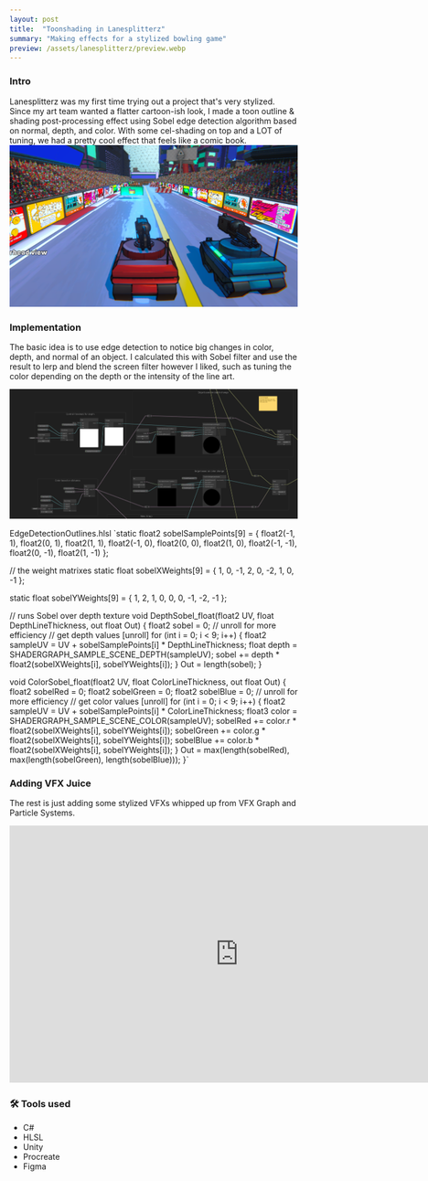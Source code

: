 ```yaml
---
layout: post
title:  "Toonshading in Lanesplitterz"
summary: "Making effects for a stylized bowling game"
preview: /assets/lanesplitterz/preview.webp
---
```


### Intro
Lanesplitterz was my first time trying out a project that's very stylized. Since my art team wanted a flatter cartoon-ish look, I made a toon outline & shading post-processing effect using Sobel edge detection algorithm based on normal, depth, and color. With some cel-shading on top and a LOT of tuning, we had a pretty cool effect that feels like a comic book. 
![Toon shading](/assets/lanesplitterz/content.webp)

### Implementation
The basic idea is to use edge detection to notice big changes in color, depth, and normal of an object. I calculated this with Sobel filter and use the result to lerp and blend the screen filter however I liked, such as tuning the color depending on the depth or the intensity of the line art.

![Shadergraph](/assets/lanesplitterz/image.png)

EdgeDetectionOutlines.hlsl 
`static float2 sobelSamplePoints[9] = {
    float2(-1, 1), float2(0, 1), float2(1, 1),
    float2(-1, 0), float2(0, 0), float2(1, 0),
    float2(-1, -1), float2(0, -1), float2(1, -1)
};

// the weight matrixes
static float sobelXWeights[9] = {
    1, 0, -1,
    2, 0, -2,
    1, 0, -1
};

static float sobelYWeights[9] = {
    1, 2, 1,
    0, 0, 0,
    -1, -2, -1
};

// runs Sobel over depth texture
void DepthSobel_float(float2 UV, float DepthLineThickness, out float Out)
{
    float2 sobel = 0;
    // unroll for more efficiency
    // get depth values
    [unroll] for (int i = 0; i < 9; i++)
    {
        float2 sampleUV = UV + sobelSamplePoints[i] * DepthLineThickness;
        float depth = SHADERGRAPH_SAMPLE_SCENE_DEPTH(sampleUV);
        sobel += depth * float2(sobelXWeights[i], sobelYWeights[i]);
    }
    Out = length(sobel);
}

void ColorSobel_float(float2 UV, float ColorLineThickness, out float Out)
{
    float2 sobelRed = 0;
    float2 sobelGreen = 0;
    float2 sobelBlue = 0;
    // unroll for more efficiency
    // get color values
    [unroll] for (int i = 0; i < 9; i++)
    {
        float2 sampleUV = UV + sobelSamplePoints[i] * ColorLineThickness;
        float3 color = SHADERGRAPH_SAMPLE_SCENE_COLOR(sampleUV);
        sobelRed += color.r * float2(sobelXWeights[i], sobelYWeights[i]);
        sobelGreen += color.g * float2(sobelXWeights[i], sobelYWeights[i]);
        sobelBlue += color.b * float2(sobelXWeights[i], sobelYWeights[i]);
    }
    Out = max(length(sobelRed), max(length(sobelGreen), length(sobelBlue)));
}`

### Adding VFX Juice
The rest is just adding some stylized VFXs whipped up from VFX Graph and Particle Systems. 

<iframe width="800" height="450" src="https://www.youtube.com/embed/hfwO2Cd6g7I?si=PiMZvkYjdBDN9OF1" title="YouTube video player" frameborder="0" allow="accelerometer; autoplay; clipboard-write; encrypted-media; gyroscope; picture-in-picture; web-share" referrerpolicy="strict-origin-when-cross-origin" allowfullscreen></iframe>

### 🛠️ Tools used
- C#
- HLSL
- Unity
- Procreate
- Figma